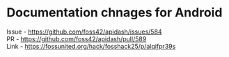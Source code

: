 # Documentation chnages for Android

Issue - https://github.com/foss42/apidash/issues/584  
PR - https://github.com/foss42/apidash/pull/589  
Link - https://fossunited.org/hack/fosshack25/p/alqifpr39s
